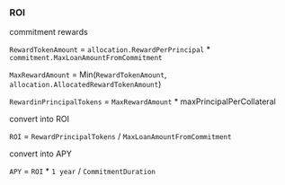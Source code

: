 


### ROI 

commitment rewards 

`RewardTokenAmount` = `allocation.RewardPerPrincipal` * `commitment.MaxLoanAmountFromCommitment`

`MaxRewardAmount` = Min(`RewardTokenAmount`, `allocation.AllocatedRewardTokenAmount`)

 `RewardinPrincipalTokens` = `MaxRewardAmount` * maxPrincipalPerCollateral 

convert into ROI

`ROI` = `RewardPrincipalTokens` / `MaxLoanAmountFromCommitment`   

convert into APY

`APY` = `ROI` * `1 year` / `CommitmentDuration`
